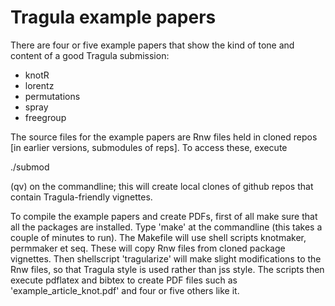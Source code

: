 # Tragula example papers

There are four or five example papers that show the kind of tone and
content of a good Tragula submission:

* knotR
* lorentz
* permutations
* spray
* freegroup

The source files for the example papers are Rnw files held in cloned
repos [in earlier versions, submodules of reps].  To access these,
execute

./submod

(qv) on the commandline; this will create local clones of github repos
that contain Tragula-friendly vignettes.

To compile the example papers and create PDFs, first of all make sure
that all the packages are installed.  Type 'make' at the commandline
(this takes a couple of minutes to run).  The Makefile will use shell
scripts knotmaker, permmaker et seq.  These will copy Rnw files from
cloned package vignettes.  Then shellscript 'tragularize' will make
slight modifications to the Rnw files, so that Tragula style is used
rather than jss style.  The scripts then execute pdflatex and bibtex
to create PDF files such as 'example_article_knot.pdf' and four or
five others like it.
